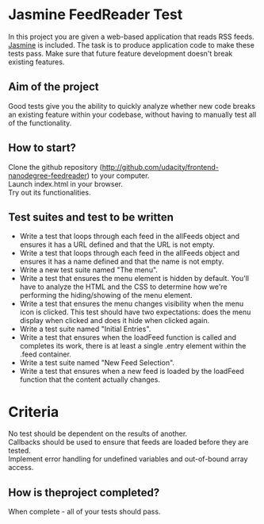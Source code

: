 # Jasmine FeedReader Test  
In this project you are given a web-based application that reads RSS feeds. [Jasmine](http://jasmine.github.io/) is included. The task is to produce application code to make these tests pass.
Make sure that future feature development doesn't break existing features.  

## Aim of the project  
Good tests give you the ability to quickly analyze whether new code breaks an existing feature within your codebase, without having to manually test all of the functionality.  

## How to start?
Clone the github repository (http://github.com/udacity/frontend-nanodegree-feedreader) to your computer.  
Launch index.html in your browser.  
Try out its functionalities.    

## Test suites and test to be written  
- Write a test that loops through each feed in the allFeeds object and ensures it has a URL defined and that the URL is not empty.  
- Write a test that loops through each feed in the allFeeds object and ensures it has a name defined and that the name is not empty.  
- Write a new test suite named "The menu".  
- Write a test that ensures the menu element is hidden by default. You'll have to analyze the HTML and the CSS to determine how we're performing the hiding/showing of the menu element.  
- Write a test that ensures the menu changes visibility when the menu icon is clicked. This test should have two expectations: does the menu display when clicked and does it hide when clicked again.  
- Write a test suite named "Initial Entries".  
- Write a test that ensures when the loadFeed function is called and completes its work, there is at least a single .entry element within the .feed container.  
- Write a test suite named "New Feed Selection".  
- Write a test that ensures when a new feed is loaded by the loadFeed function that the content actually changes. 

# Criteria  
No test should be dependent on the results of another.  
Callbacks should be used to ensure that feeds are loaded before they are tested.  
Implement error handling for undefined variables and out-of-bound array access.

## How  is theproject completed?  
When complete - all of your tests should pass.
